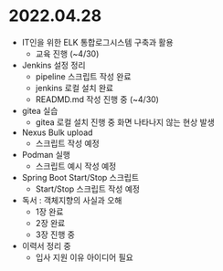 # 2022.04.28

- IT인을 위한 ELK 통합로그시스템 구축과 활용
  - 교육 진행 (~4/30)
- Jenkins 설정 정리
	- pipeline 스크립트 작성 완료
  - jenkins 로컬 설치 완료
  - READMD.md 작성 진행 중 (~4/30)
- gitea 실습
  - gitea 로컬 설치 진행 중 화면 나타나지 않는 현상 발생
- Nexus Bulk upload
  - 스크립트 작성 예정
- Podman 실행
  - 스크립트 예시 작성 예정
- Spring Boot Start/Stop 스크립트
  - Start/Stop 스크립트 작성 예정
- 독서 : 객체지향의 사실과 오해
  - 1장 완료
  - 2장 완료
  - 3장 진행 중
- 이력서 정리 중
  - 입사 지원 이유 아이디어 필요
